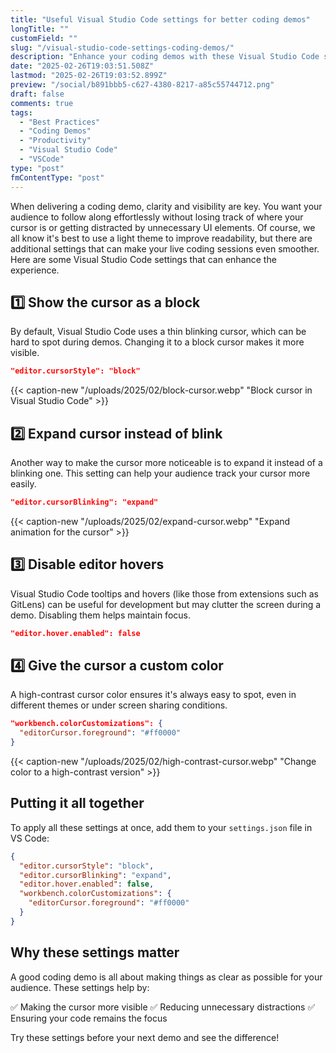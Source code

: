 ```yaml
---
title: "Useful Visual Studio Code settings for better coding demos"
longTitle: ""
customField: ""
slug: "/visual-studio-code-settings-coding-demos/"
description: "Enhance your coding demos with these Visual Studio Code settings for better visibility and focus during presentations."
date: "2025-02-26T19:03:51.508Z"
lastmod: "2025-02-26T19:03:52.899Z"
preview: "/social/b891bbb5-c627-4380-8217-a85c55744712.png"
draft: false
comments: true
tags:
  - "Best Practices"
  - "Coding Demos"
  - "Productivity"
  - "Visual Studio Code"
  - "VSCode"
type: "post"
fmContentType: "post"
---
```


When delivering a coding demo, clarity and visibility are key. You want your audience to follow along effortlessly without losing track of where your cursor is or getting distracted by unnecessary UI elements. Of course, we all know it's best to use a light theme to improve readability, but there are additional settings that can make your live coding sessions even smoother. Here are some Visual Studio Code settings that can enhance the experience.

## 1️⃣ Show the cursor as a block  

By default, Visual Studio Code uses a thin blinking cursor, which can be hard to spot during demos. Changing it to a block cursor makes it more visible.

```json
"editor.cursorStyle": "block"
```

{{< caption-new "/uploads/2025/02/block-cursor.webp" "Block cursor in Visual Studio Code" >}}

## 2️⃣ Expand cursor instead of blink

Another way to make the cursor more noticeable is to expand it instead of a blinking one. This setting can help your audience track your cursor more easily.

```json
"editor.cursorBlinking": "expand"
```

{{< caption-new "/uploads/2025/02/expand-cursor.webp" "Expand animation for the cursor" >}}

## 3️⃣ Disable editor hovers

Visual Studio Code tooltips and hovers (like those from extensions such as GitLens) can be useful for development but may clutter the screen during a demo. Disabling them helps maintain focus.

```json
"editor.hover.enabled": false
```

## 4️⃣ Give the cursor a custom color

A high-contrast cursor color ensures it's always easy to spot, even in different themes or under screen sharing conditions.

```json
"workbench.colorCustomizations": {
  "editorCursor.foreground": "#ff0000"
}
```

{{< caption-new "/uploads/2025/02/high-contrast-cursor.webp" "Change color to a high-contrast version" >}}

## Putting it all together

To apply all these settings at once, add them to your `settings.json` file in VS Code:

```json
{
  "editor.cursorStyle": "block",
  "editor.cursorBlinking": "expand",
  "editor.hover.enabled": false,
  "workbench.colorCustomizations": {
    "editorCursor.foreground": "#ff0000"
  }
}
```

## Why these settings matter

A good coding demo is all about making things as clear as possible for your audience. These settings help by:

✅ Making the cursor more visible
✅ Reducing unnecessary distractions
✅ Ensuring your code remains the focus

Try these settings before your next demo and see the difference!